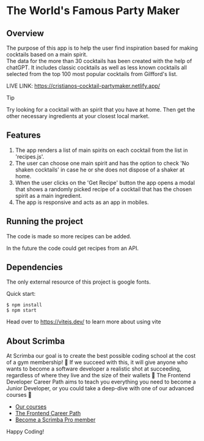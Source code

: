 # The World's Famous Party Maker
## Overview
The purpose of this app is to help the user find inspiration based for making cocktails based on a main spirit.  
The data for the more than 30 cocktails has been created with the help of chatGPT. It includes classic cocktails as well as less known cocktails all selected from the top 100 most popular cocktails from Gilfford's list.

LIVE LINK: https://cristianos-cocktail-partymaker.netlify.app/

> [!TIP]
> Try looking for a cocktail with an spirit that you have at home. Then get the other necessary ingredients at your closest local market.

## Features
1. The app renders a list of main spirits on each cocktail from the list in 'recipes.js'.
2. The user can choose one main spirit and has the option to check 'No shaken cocktails' in case he or she does not dispose of a shaker at home.
3. When the user clicks on the 'Get Recipe' button the app opens a modal that shows a randomly picked recipe of a cocktail that has the chosen spirit as a main ingredient.
4. The app is responsive and acts as an app in mobiles.

## Running the project
The code is made so more recipes can be added.

In the future the code could get recipes from an API.

## Dependencies 
The only external resource of this project is google fonts.

Quick start:

```
$ npm install
$ npm start
````

Head over to https://vitejs.dev/ to learn more about using vite
## About Scrimba

At Scrimba our goal is to create the best possible coding school at the cost of a gym membership! 💜
If we succeed with this, it will give anyone who wants to become a software developer a realistic shot at succeeding, regardless of where they live and the size of their wallets 🎉
The Frontend Developer Career Path aims to teach you everything you need to become a Junior Developer, or you could take a deep-dive with one of our advanced courses 🚀

- [Our courses](https://scrimba.com/allcourses)
- [The Frontend Career Path](https://scrimba.com/learn/frontend)
- [Become a Scrimba Pro member](https://scrimba.com/pricing)

Happy Coding!
